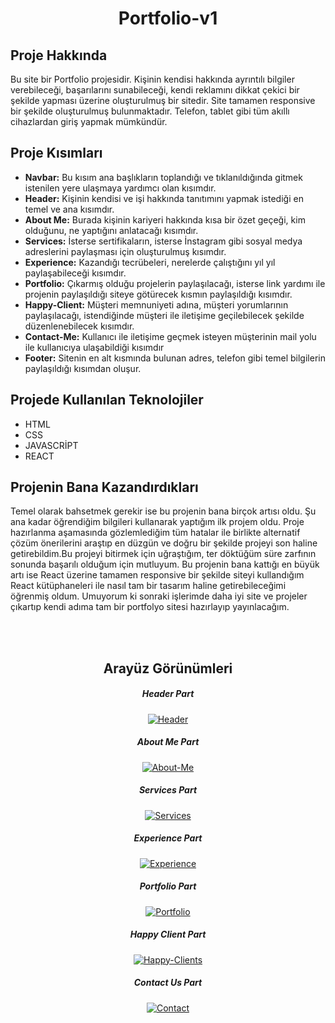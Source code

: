 <div align="center"><h1>Portfolio-v1</h1></div>

<h2 align="left">Proje Hakkında</h3>
<p>
  Bu site bir Portfolio projesidir. Kişinin kendisi hakkında ayrıntılı bilgiler verebileceği, başarılarını sunabileceği, kendi reklamını dikkat çekici bir şekilde  yapması üzerine oluşturulmuş bir sitedir. Site tamamen responsive bir şekilde oluşturulmuş bulunmaktadır. Telefon, tablet gibi tüm akıllı cihazlardan giriş yapmak mümkündür. 
</p>

<h2>Proje Kısımları</h2>
<ul>
 <li>
   <b>Navbar:</b> Bu kısım ana başlıkların toplandığı ve tıklanıldığında gitmek istenilen yere ulaşmaya yardımcı olan kısımdır.
 </li>
 <li>
   <b>Header:</b> Kişinin kendisi ve işi hakkında tanıtımını yapmak istediği en temel ve ana kısımdır.
  </li>
 <li>
   <b>About Me:</b> Burada kişinin kariyeri hakkında kısa bir özet geçeği, kim olduğunu, ne yaptığını anlatacağı kısımdır.
  </li>
 <li>
   <b>Services:</b>  İsterse sertifikaların, isterse İnstagram gibi sosyal medya adreslerini paylaşması için oluşturulmuş kısımdır.
  </li>
 <li>
   <b>Experience:</b> Kazandığı tecrübeleri, nerelerde çalıştığını yıl yıl paylaşabileceği kısımdır.
  </li>
 <li>
   <b>Portfolio:</b> Çıkarmış olduğu projelerin paylaşılacağı, isterse link yardımı ile projenin paylaşıldığı siteye götürecek kısmın paylaşıldığı kısımdır.
  </li>
 <li>
   <b>Happy-Client:</b> Müşteri memnuniyeti adına, müşteri yorumlarının paylaşılacağı, istendiğinde müşteri ile iletişime geçilebilecek şekilde düzenlenebilecek kısımdır.
  </li>
  <li>
   <b>Contact-Me:</b> Kullanıcı ile iletişime geçmek isteyen müşterinin mail yolu ile kullanıcıya ulaşabildiği kısımdır
  </li>
  <li>
   <b>Footer:</b> Sitenin en alt kısmında bulunan adres, telefon gibi temel bilgilerin paylaşıldığı kısımdan oluşur.
  </li>
</ul>


<h2>Projede Kullanılan Teknolojiler</h2>
<ul>
 <li>
  HTML
 </li>
 <li>
  CSS
 </li>
 <li>
  JAVASCRİPT
 </li>
 <li>
  REACT
 </li>
 </ul>
 
 <h2>Projenin Bana Kazandırdıkları</h2>
 <p>
Temel olarak bahsetmek gerekir ise bu projenin bana birçok artısı oldu. Şu ana kadar öğrendiğim bilgileri kullanarak yaptığım ilk projem oldu. Proje hazırlanma aşamasında gözlemlediğim tüm hatalar ile birlikte alternatif çözüm önerilerini araştıp en düzgün ve doğru bir şekilde projeyi son haline getirebildim.Bu projeyi bitirmek için uğraştığım, ter döktüğüm süre zarfının sonunda başarılı olduğum için mutluyum. Bu projenin bana kattığı en büyük artı ise React üzerine tamamen responsive bir şekilde siteyi kullandığım React kütüphaneleri ile nasıl tam bir tasarım haline getirebileceğimi öğrenmiş oldum. Umuyorum ki sonraki işlerimde daha iyi site ve projeler çıkartıp kendi adıma tam bir portfolyo sitesi hazırlayıp yayınlacağım.
 </p>
 
 <br /><br />
 <h2 align="center">Arayüz Görünümleri</h2>
 <div align="center">
  
  <div>
    <h5>Header Part</h5>
    <a href="https://ibb.co/bLjbx6B"><img src="https://i.ibb.co/1KYz30q/Header.png" alt="Header" border="0"></a>
  </div>
  
  <div>
    <h5>About Me Part</h5>
    <a href="https://ibb.co/bLjbx6B"><img src="https://i.ibb.co/NWF54J0/About-Me.png" alt="About-Me" border="0"></a>
  </div>
  
  <div>
    <h5>Services Part</h5>
    <a href="https://ibb.co/bLjbx6B"><img src="https://i.ibb.co/DfrtPjq/Services.png" alt="Services" border="0"></a>
  </div>
  
  <div>
    <h5>Experience Part</h5>
    <a href="https://ibb.co/bLjbx6B"><img src="https://i.ibb.co/h9chbVk/Experience.png" alt="Experience" border="0"></a>
  </div>
  
  <div>
    <h5>Portfolio Part</h5>
    <a href="https://ibb.co/bLjbx6B"><img src="https://i.ibb.co/7CTMRz0/Portfolio.png" alt="Portfolio" border="0"></a>
  </div>
  
  <div>
    <h5>Happy Client Part</h5>
    <a href="https://ibb.co/bLjbx6B"><img src="https://i.ibb.co/YXn13L3/Happy-Clients.png" alt="Happy-Clients" border="0"></a>
  </div>
  
  <div>
    <h5>Contact Us Part</h5>
    <a href="https://ibb.co/bLjbx6B"><img src="https://i.ibb.co/D1DrkBr/Contact.png" alt="Contact" border="0"></a>
  </div>
  
  
  
</div>
 
